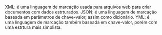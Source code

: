 XML: é uma linguagem de marcação usada para arquivos web para criar documentos com dados estrturados.
JSON: é uma linguagem de marcação baseada em parâmetros de chave-valor, assim como dicionário.
YML: é uma linguagem de marcação também baseada em chave-valor, porém com uma estrtura mais simplista.
